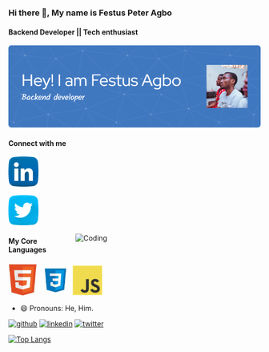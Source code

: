 ### Hi there 👋, My name is Festus Peter Agbo
#### Backend Developer || Tech enthusiast
![Backend Developer || Tech enthusiast](/images/github-header-image.png)


#### Connect with me 
<a href="https://www.linkedin.com/in/festus-agbo-39b404190/"><img src="images/linkedin.png" width="60" /></a>

<a href="https://twitter.com/festuspete"><img src="images/twitter.png" width="60" /></a>

<img align="right" alt="Coding" width="370" src="https://miro.medium.com/max/680/0*7Q3yvSIv_t0ioJ-Z.gif"/>

 #### My Core Languages
<code><img src="images/html.jpg" width="60" title="HTML" /></code>
<code><img src="images/css.jpg" width="60" title="CSS" /></code>
<code><img src="images/javascript.png" width="60" title="JavaScript" /></code>

- 😄 Pronouns: He, Him. 


[<img src='https://cdn.jsdelivr.net/npm/simple-icons@3.0.1/icons/github.svg' alt='github' height='40'>](https://github.com/festuspete)  [<img src='https://cdn.jsdelivr.net/npm/simple-icons@3.0.1/icons/linkedin.svg' alt='linkedin' height='40'>](https://www.linkedin.com/in/festus-agbo-39b404190//)  [<img src='https://cdn.jsdelivr.net/npm/simple-icons@3.0.1/icons/twitter.svg' alt='twitter' height='40'>](https://twitter.com/festuspete)  

[![Top Langs](https://github-readme-stats.vercel.app/api/top-langs/?username=festuspete&layout=compact)](https://github.com/festuspete/github-readme-stats)
